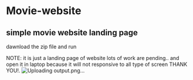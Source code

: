 # Movie-website
simple movie website landing page
--
dawnload the zip file and run 

NOTE: it is just a landing page of website lots of work are pending.. and open it in laptop because it will not responsive to all type of screen
THANK YOU!.
![Uploading output.png…]()

